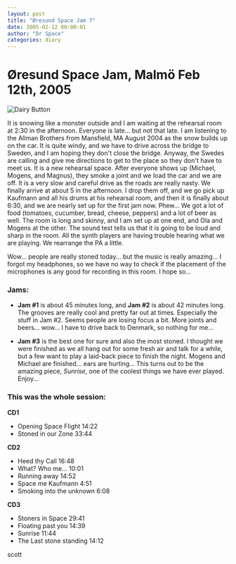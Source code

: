 ```yaml
---
layout: post
title: "Øresund Space Jam 7"
date: 2005-02-12 00:00:01
author: "Dr Space"
categories: diary
---
```

# Øresund Space Jam, Malmö Feb 12th, 2005

![Dairy Button](IMAGES/BOTTONS/DAIRY.jpg)

It is snowing like a monster outside and I am waiting at the rehearsal room at 2:30 in the afternoon. Everyone is late... but not that late. I am listening to the Allman Brothers from Mansfield, MA August 2004 as the snow builds up on the car. It is quite windy, and we have to drive across the bridge to Sweden, and I am hoping they don't close the bridge. Anyway, the Swedes are calling and give me directions to get to the place so they don't have to meet us. It is a new rehearsal space. After everyone shows up (Michael, Mogens, and Magnus), they smoke a joint and we load the car and we are off. It is a very slow and careful drive as the roads are really nasty. We finally arrive at about 5 in the afternoon. I drop them off, and we go pick up Kaufmann and all his drums at his rehearsal room, and then it is finally about 6:30, and we are nearly set up for the first jam now. Phew... We got a lot of food (tomatoes, cucumber, bread, cheese, peppers) and a lot of beer as well. The room is long and skinny, and I am set up at one end, and Ola and Mogens at the other. The sound test tells us that it is going to be loud and sharp in the room. All the synth players are having trouble hearing what we are playing. We rearrange the PA a little.

Wow... people are really stoned today... but the music is really amazing... I forgot my headphones, so we have no way to check if the placement of the microphones is any good for recording in this room. I hope so...

### Jams:
- **Jam #1** is about 45 minutes long, and **Jam #2** is about 42 minutes long. The grooves are really cool and pretty far out at times. Especially the stuff in Jam #2. Seems people are losing focus a bit. More joints and beers... wow... I have to drive back to Denmark, so nothing for me...

- **Jam #3** is the best one for sure and also the most stoned. I thought we were finished as we all hang out for some fresh air and talk for a while, but a few want to play a laid-back piece to finish the night. Mogens and Michael are finished... ears are hurting... This turns out to be the amazing piece, *Sunrise*, one of the coolest things we have ever played. Enjoy...

### This was the whole session:

**CD1**
- Opening Space Flight 14:22
- Stoned in our Zone 33:44

**CD2**
- Heed thy Call 16:48
- What? Who me... 10:01
- Running away 14:52
- Space me Kaufmann 4:51
- Smoking into the unknown 6:08

**CD3**
- Stoners in Space 29:41
- Floating past you 14:39
- Sunrise 11:44
- The Last stone standing 14:12

scott
